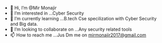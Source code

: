 - 👋 Hi, I’m @Mir Monajir
- 👀 I’m interested in ...Cyber Security
- 🌱 I’m currently learning ...B.tech Cse specilization with Cyber Security and Big data.
- 💞️ I’m looking to collaborate on ...Any security related tools
- 📫 How to reach me ...Jus Dm me on mirmonajir2017@gmail.com

<!---
MirMonajir244/MirMonajir244 is a ✨ special ✨ repository because its `README.md` (this file) appears on your GitHub profile.
You can click the Preview link to take a look at your changes.
--->
